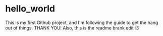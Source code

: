 # hello_world
This is my first Github project, and I'm following the guide to get the hang out of things. THANK YOU!
Also, this is the readme brank edit :3

